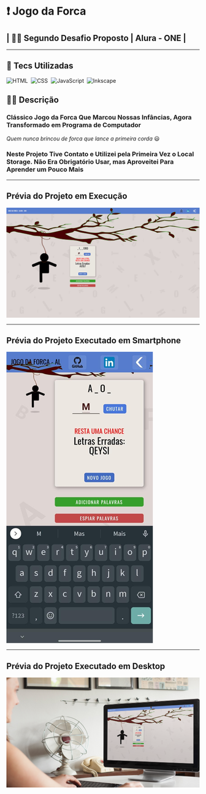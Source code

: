 # ❗ Jogo da Forca

## | 👊🏻 Segundo Desafio Proposto | Alura - ONE |

___

## 💾 Tecs Utilizadas

![HTML](https://img.shields.io/badge/-HTML-ccc?style=flat&logo=HTML5)&nbsp;
![CSS](https://img.shields.io/badge/-CSS-ccc?style=flat&logo=CSS3&logoColor=1572B6)&nbsp;
![JavaScript](https://img.shields.io/badge/-JavaScript-999?style=flat&logo=javascript&logoColor=)&nbsp;
![Inkscape](https://img.shields.io/badge/-Inkscape-ccc?style=flat&logo=inkscape&logoColor=000)&nbsp;

## ✍🏻 Descrição

### Clássico Jogo da Forca Que Marcou Nossas Infâncias, Agora Transformado em Programa de Computador

*Quem nunca brincou de forca que lance a primeira corda* 😃

### Neste Projeto Tive Contato e Utilizei pela Primeira Vez o Local Storage. Não Era Obrigatório Usar, mas Aproveitei Para Aprender um Pouco Mais

___

## Prévia do Projeto em Execução

[![Prévia do Projeto](img/previa.png)](https://github.com/euclides981/criptografia#readme)

___

## Prévia do Projeto Executado em Smartphone

[![Prévia do Projeto](img/cel.png)](https://github.com/euclides981/criptografia#readme)

___

## Prévia do Projeto Executado em Desktop

[![Prévia do Projeto](img/previa_desk.png)](https://github.com/euclides981/criptografia#readme)
